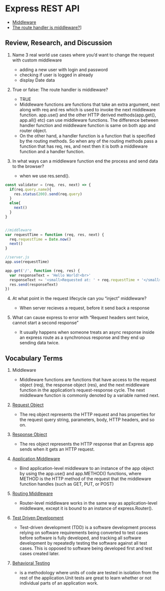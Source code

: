 # Express REST API


- [Middleware](https://www.tutorialspoint.com/expressjs/expressjs_middleware.html)
- [The route handler is middleware?](https://stackoverflow.com/questions/58925276/what-is-the-difference-between-a-route-handler-and-middleware-function-in-expres)]


## Review, Research, and Discussion

1. Name 3 real world use cases where you’d want to change the request with custom middleware
    - adding a new user with login and password
    - checking if user is logged in already 
    - display Date data


2. True or false: The route handler is middleware?
    - TRUE
    - Middleware functions are functions that take an extra argument, next along with req and res which is used to invoke the next middleware function. app.use() and the other HTTP derived methods(app.get(), app.all() etc) can use middleware functions. The difference between handler function and middleware function is same on both app and router object.
    - On the other hand, a handler function is a function that is specified by the routing methods. So when any of the routing methods pass a function that has req, res, and next then it is both a middleware function and a handler function.


3. In what ways can a middleware function end the process and send data to the browser?
   - when we use res.send(). 

```javascript
const validator = (req, res, next) => {
  if(req.query.name){
    res.status(200).send(req.query)
  } 
  else{
    next()
  }
}

```

```javascript

//middleware
var requestTime = function (req, res, next) {
  req.requestTime = Date.now()
  next()
}

//server.js
app.use(requestTime)

app.get('/', function (req, res) {
  var responseText = 'Hello World!<br>'
  responseText += '<small>Requested at: ' + req.requestTime + '</small>'
  res.send(responseText)
})
```

4. At what point in the request lifecycle can you “inject” middleware?
    - When server recieves a request, before it send back a response

5. What can cause express to error with “Request headers sent twice, cannot start a second response”
    - It usually happens when someone treats an async response inside an express route as a synchronous response and they end up sending data twice.

## Vocabulary Terms

1. Middleware
    - Middleware functions are functions that have access to the request object (req), the response object (res), and the next middleware function in the application’s request-response cycle. The next middleware function is commonly denoted by a variable named next.

2. [Request Object](https://www.tutorialspoint.com/nodejs/nodejs_request_object.htm)
    - The req object represents the HTTP request and has properties for the request query string, parameters, body, HTTP headers, and so on.

3. [Response Object](https://www.tutorialspoint.com/nodejs/nodejs_response_object.htm)
    - The res object represents the HTTP response that an Express app sends when it gets an HTTP request.

4. [Application Middleware](http://expressjs.com/en/guide/using-middleware.html#middleware.application)
    - Bind application-level middleware to an instance of the app object by using the app.use() and app.METHOD() functions, where METHOD is the HTTP method of the request that the middleware function handles (such as GET, PUT, or POST) 

5. [Routing Middleware](http://expressjs.com/en/guide/using-middleware.html#middleware.application)
    - Router-level middleware works in the same way as application-level middleware, except it is bound to an instance of express.Router().

6. [Test Driven Development](https://en.wikipedia.org/wiki/Test-driven_development)
    - Test-driven development (TDD) is a software development process relying on software requirements being converted to test cases before software is fully developed, and tracking all software development by repeatedly testing the software against all test cases. This is opposed to software being developed first and test cases created later.
    
7. [Behavioral Testing](https://medium.com/javascript-scene/behavior-driven-development-bdd-and-functional-testing-62084ad7f1f2)
    - is a methodology where units of code are tested in isolation from the rest of the application.Unit tests are great to learn whether or not individual parts of an application work. 